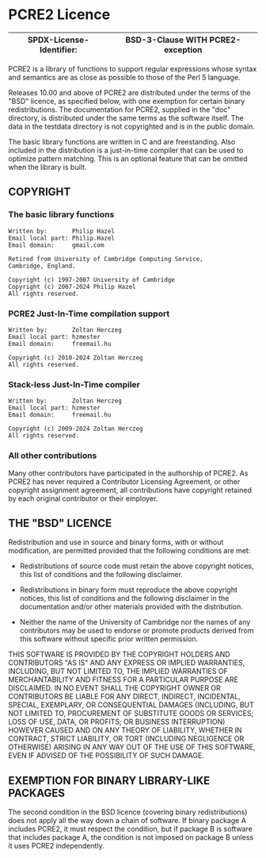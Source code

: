 PCRE2 Licence
=============

| SPDX-License-Identifier: | BSD-3-Clause WITH PCRE2-exception |
|---------|-------|

PCRE2 is a library of functions to support regular expressions whose syntax
and semantics are as close as possible to those of the Perl 5 language.

Releases 10.00 and above of PCRE2 are distributed under the terms of the "BSD"
licence, as specified below, with one exemption for certain binary
redistributions. The documentation for PCRE2, supplied in the "doc" directory,
is distributed under the same terms as the software itself. The data in the
testdata directory is not copyrighted and is in the public domain.

The basic library functions are written in C and are freestanding. Also
included in the distribution is a just-in-time compiler that can be used to
optimize pattern matching. This is an optional feature that can be omitted when
the library is built.


COPYRIGHT
---------

### The basic library functions

    Written by:       Philip Hazel
    Email local part: Philip.Hazel
    Email domain:     gmail.com

    Retired from University of Cambridge Computing Service,
    Cambridge, England.

    Copyright (c) 1997-2007 University of Cambridge
    Copyright (c) 2007-2024 Philip Hazel
    All rights reserved.

### PCRE2 Just-In-Time compilation support

    Written by:       Zoltan Herczeg
    Email local part: hzmester
    Email domain:     freemail.hu

    Copyright (c) 2010-2024 Zoltan Herczeg
    All rights reserved.

### Stack-less Just-In-Time compiler

    Written by:       Zoltan Herczeg
    Email local part: hzmester
    Email domain:     freemail.hu

    Copyright (c) 2009-2024 Zoltan Herczeg
    All rights reserved.

### All other contributions

Many other contributors have participated in the authorship of PCRE2. As PCRE2
has never required a Contributor Licensing Agreement, or other copyright
assignment agreement, all contributions have copyright retained by each
original contributor or their employer.


THE "BSD" LICENCE
-----------------

Redistribution and use in source and binary forms, with or without
modification, are permitted provided that the following conditions are met:

* Redistributions of source code must retain the above copyright notices,
  this list of conditions and the following disclaimer.

* Redistributions in binary form must reproduce the above copyright
  notices, this list of conditions and the following disclaimer in the
  documentation and/or other materials provided with the distribution.

* Neither the name of the University of Cambridge nor the names of any
  contributors may be used to endorse or promote products derived from this
  software without specific prior written permission.

THIS SOFTWARE IS PROVIDED BY THE COPYRIGHT HOLDERS AND CONTRIBUTORS "AS IS"
AND ANY EXPRESS OR IMPLIED WARRANTIES, INCLUDING, BUT NOT LIMITED TO, THE
IMPLIED WARRANTIES OF MERCHANTABILITY AND FITNESS FOR A PARTICULAR PURPOSE
ARE DISCLAIMED. IN NO EVENT SHALL THE COPYRIGHT OWNER OR CONTRIBUTORS BE
LIABLE FOR ANY DIRECT, INDIRECT, INCIDENTAL, SPECIAL, EXEMPLARY, OR
CONSEQUENTIAL DAMAGES (INCLUDING, BUT NOT LIMITED TO, PROCUREMENT OF
SUBSTITUTE GOODS OR SERVICES; LOSS OF USE, DATA, OR PROFITS; OR BUSINESS
INTERRUPTION) HOWEVER CAUSED AND ON ANY THEORY OF LIABILITY, WHETHER IN
CONTRACT, STRICT LIABILITY, OR TORT (INCLUDING NEGLIGENCE OR OTHERWISE)
ARISING IN ANY WAY OUT OF THE USE OF THIS SOFTWARE, EVEN IF ADVISED OF THE
POSSIBILITY OF SUCH DAMAGE.


EXEMPTION FOR BINARY LIBRARY-LIKE PACKAGES
------------------------------------------

The second condition in the BSD licence (covering binary redistributions) does
not apply all the way down a chain of software. If binary package A includes
PCRE2, it must respect the condition, but if package B is software that
includes package A, the condition is not imposed on package B unless it uses
PCRE2 independently.
